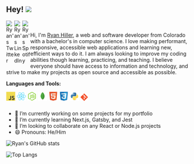 ## Hey! <img src="https://media.giphy.com/media/hvRJCLFzcasrR4ia7z/giphy.gif" width="25px">

<a href="https://twitter.com/RyanHiller">
  <img align="left" alt="Ryan's Twitter" width="22px" src="https://raw.githubusercontent.com/peterthehan/peterthehan/master/assets/twitter.svg" />
</a>

<a href="https://www.linkedin.com/in/ryan-hiller">
  <img align="left" alt="Ryan's LinkedIn" width="22px" src="https://raw.githubusercontent.com/peterthehan/peterthehan/master/assets/linkedin.svg" />
</a>

<a href="https://open.spotify.com/user/ryanhiller">
  <img align="left" alt="Ryan's Spotify" width="22px" src="https://raw.githubusercontent.com/peterthehan/peterthehan/master/assets/spotify.svg" />
</a>

<br />

Hi, I'm [Ryan Hiller](https://ryanhiller.dev), a web and software developer from Colorado with a bachelor's in computer science. I love making performant, responsive, accessible web applications and learning new, efficient ways to do it. I am always looking to improve my coding abilities though learning, practicing, and teaching. I believe everyone should have access to information and technology, and strive to make my projects as open source and accessible as possible.

**Languages and Tools:**

<img height="25" alt="JavaScript" title="JavaScript" src="https://raw.githubusercontent.com/devicons/devicon/2ae2a900d2f041da66e950e4d48052658d850630/icons/javascript/javascript-original.svg">
<img height="25" alt="React" title="React" src="https://raw.githubusercontent.com/devicons/devicon/2ae2a900d2f041da66e950e4d48052658d850630/icons/react/react-original.svg">
<img height="25" alt="Node.JS" title="Node.JS" src="https://raw.githubusercontent.com/devicons/devicon/2ae2a900d2f041da66e950e4d48052658d850630/icons/nodejs/nodejs-plain.svg">
<img height="25" alt="MongoDB" title="MongoDB" src="https://raw.githubusercontent.com/devicons/devicon/2ae2a900d2f041da66e950e4d48052658d850630/icons/mongodb/mongodb-original.svg">
<img height="25" alt="HTML5" title="HTML5" src="https://raw.githubusercontent.com/devicons/devicon/2ae2a900d2f041da66e950e4d48052658d850630/icons/html5/html5-original.svg">
<img height="25" alt="CSS3" title="CSS3" src="https://raw.githubusercontent.com/devicons/devicon/2ae2a900d2f041da66e950e4d48052658d850630/icons/css3/css3-original.svg">

<img height="25" alt="Python" title="Python" src="https://raw.githubusercontent.com/devicons/devicon/2ae2a900d2f041da66e950e4d48052658d850630/icons/python/python-original.svg">
<img height="20" alt="Git" title="Git" src="https://raw.githubusercontent.com/devicons/devicon/2ae2a900d2f041da66e950e4d48052658d850630/icons/git/git-original.svg">

### 
- 🔭 I’m currently working on some projects for my portfolio
- 🌱 I’m currently learning Next.js, Gatsby, and Jest
- 👯 I’m looking to collaborate on any React or Node.js projects
- 😄 Pronouns: He/Him

![Ryan's GitHub stats](https://github-readme-stats.vercel.app/api?username=RyanHiller&show_icons=true&theme=github_dark)

![Top Langs](https://github-readme-stats.vercel.app/api/top-langs/?username=RyanHiller&theme=github_dark)

